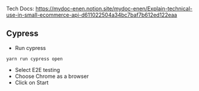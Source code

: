 Tech Docs: https://mydoc-enen.notion.site/mydoc-enen/Explain-technical-use-in-small-ecommerce-api-d611022504a34bc7baf7b612ed122eaa

## Cypress
- Run cypress
```
yarn run cypress open

```
- Select E2E testing
- Choose Chrome as a browser 
- Click on Start